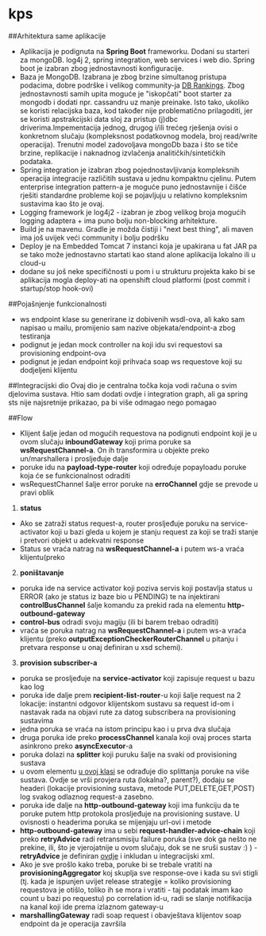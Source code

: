 # kps

##Arhitektura same aplikacije

- Aplikacija je podignuta na **Spring Boot** frameworku. Dodani su starteri za mongoDB. log4j 2, spring integration, web services i web dio. Spring boot je izabran zbog jednostavnosti konfiguracije. 
- Baza je MongoDB. Izabrana je zbog brzine simultanog pristupa podacima, dobre podrške i velikog community-ja
[DB Rankings](http://db-engines.com/en/ranking). Zbog jednostavnosti samih upita moguće je "iskopčati" boot starter za mongodb i dodati
npr. cassandru uz manje preinake. Isto tako, ukoliko se koristi relacijska baza, kod također nije problematično prilagoditi, jer se koristi apstrakcijski data sloj za pristup (j)dbc driverima.Impementacija jednog, drugog i/ili trećeg rješenja ovisi o konkretnom slučaju (kompleksnost podatkovnog modela, broj read/write operacija). Trenutni model zadovoljava mongoDb baza i što se tiče brzine, replikacije i naknadnog izvlačenja analitičkih/sintetičkih podataka.
- Spring integration je izabran zbog pojednostavljivanja kompleksnih operacija integracije različitih sustava u jednu kompaktnu cjelinu. Putem enterprise integration pattern-a je moguće puno jednostavnije i čišće rješiti standardne probleme koji se pojavljuju u relativno kompleksnim sustavima kao što je ovaj.
- Logging framework je log4j2 - izabran je zbog velikog broja mogućih logging adaptera + ima puno bolju non-blocking arhitekture.
- Build je na mavenu. Gradle je možda čistiji i "next best thing", ali maven ima još uvijek veći community i bolju podršku
- Deploy je na Embedded Tomcat 7 instanci koja je upakirana u fat JAR pa se tako može jednostavno startati kao stand alone aplikacija lokalno ili u cloud-u
- dodane su još neke specifičnosti u pom i u strukturu projekta kako bi se aplikacija mogla deploy-ati na openshift cloud platformi (post commit i startup/stop hook-ovi)

##Pojašnjenje funkcionalnosti
- ws endpoint klase su generirane iz dobivenih wsdl-ova, ali kako sam napisao u mailu, promijenio sam nazive objekata/endpoint-a zbog testiranja
- podignut je jedan mock controller na koji idu svi requestovi sa provisioning endpoint-ova
- podignut je jedan endpoint koji prihvaća soap ws requestove koji su dodjeljeni klijentu

##Integracijski dio
Ovaj dio je centralna točka koja vodi računa o svim djelovima sustava.
Htio sam dodati ovdje i integration graph, ali ga spring sts nije najsretnije prikazao, pa bi više odmagao nego pomagao

##Flow

- Klijent šalje jedan od mogućih requestova na podignuti endpoint koji  je u ovom slučaju **inboundGateway** koji prima poruke sa **wsRequestChannel-a**. On ih transformira u objekte preko un/marshallera i prosljeđuje dalje
- poruke idu na **payload-type-router** koji određuje popayloadu poruke koja će se funkcionalnost odraditi
- wsRequestChannel šalje error poruke na **erroChannel** gdje se prevode u pravi oblik 
1. **status**  
  - Ako se zatraži status request-a, router prosljeđuje poruku na service-activator koji u bazi gleda u kojem je stanju request za koji se traži stanje i pretvori objekt u adekvatni response
  - Status se vraća natrag na **wsRequestChannel-a** i putem ws-a vraća klijentu(preko 
2. **poništavanje**
  - poruka ide na service activator koji poziva servis koji postavlja status u ERROR (ako je status iz baze bio u PENDING) te na injektirani **controlBusChannel** šalje komandu za prekid rada na elementu **http-outbound-gateway**
  - **control-bus** odradi svoju magiju (ili bi barem trebao odraditi)
  -  vraća se poruka natrag na **wsRequestChannel-a** i putem ws-a vraća klijentu (preko **outputExceptionCheckerRouterChannel** u pitanju i pretvara response u onaj definiran u xsd schemi).
3. **provision subscriber-a**
  - poruka se prosljeđuje na **service-activator** koji zapisuje request u bazu kao log
  - poruka ide dalje prem **recipient-list-router**-u koji šalje request na 2 lokacije: instantni odgovor klijentskom sustavu sa request id-om i nastavak rada na objavi rute za datog subscribera na provisioning sustavima
  - jedna poruka se vraća na istom principu kao i u prva dva slučaja
  - druga poruka ide preko **processChannel** kanala koji ovaj proces starta asinkrono preko **asyncExecutor**-a
  - poruka dolazi na **splitter** koji puruku šalje na svaki od provisioning sustava
  - u ovom elementu [u ovoj klasi](https://github.com/aportolan/kps/blob/master/kps/src/main/java/hr/aportolan/kps/service/impl/ProvisionSplitterServiceImpl.java) se odrađuje dio splittanja poruke na više sustava.
  Ovdje se vrši provjera ruta (lokalna?, parent?), dodaju se headeri (lokacije provisioning sustava, metode PUT,DELETE,GET,POST)  log svakog odlaznog request-a zasebno.
  -  poruka ide dalje na **http-outbound-gateway** koji ima funkciju da te poruke putem http protokola prosljeđuje na provisioning sustave. U ovisnosti o headerima poruka se mijenjaju url-ovi i metode
  - **http-outbound-gateway** ima u sebi **request-handler-advice-chain** koji preko **retryAdvice** radi retransmisiju failure poruka (sve dok ga nešto ne prekine, ili, što je vjerojatnije u ovom slučaju, dok se ne sruši sustav :) ) -**retryAdvice** je definiran [ovdje](https://github.com/aportolan/kps/blob/master/kps/src/main/resources/retry-config.xml) i inkludan u integracijski xml.
  - Ako je sve prošlo kako treba, poruke bi se trebale vratiti na **provisioningAggregator** koj skuplja sve response-ove i kada su svi stigli (tj. kada je ispunjen uvijet release strategije = koliko provisioning requestova je otišlo, toliko ih se mora i vratiti - taj podatak imam kao count u bazi po requestu) po correlation id-u, radi se slanje notifikacija na kanal koji ide prema izlaznom gateway-u
  - **marshallingGateway** radi soap request i obavještava klijentov soap endpoint da je operacija završila

 
 
